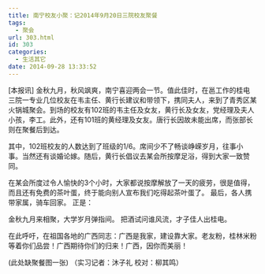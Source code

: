 ```yaml
---
title: 南宁校友小聚：记2014年9月20日三院校友聚餐
tags:
  - 聚会
url: 303.html
id: 303
categories:
  - 生活其它
date: 2014-09-28 13:33:52
---
```


\[本报讯\] 金秋九月，秋风飒爽，南宁喜迎两会一节。值此佳时，在邕工作的桂电三院一专业几位校友在韦主任、黄行长建议和带领下，携同夫人，来到了青秀区某火锅城聚会。到场的校友有102班的韦主任及女友，黄行长及女友，党经理及夫人小孩，李工。此外，还有101班的黄经理及女友。唐行长因故未能出席，而张部长则在聚餐后到达。
<!-- more -->
其中，102班校友的人数达到了班级的1/6。席间少不了畅谈峥嵘岁月，往事小事。当然还有谈婚论嫁。随后，黄行长倡议去某会所按摩足浴，得到大家一致赞同。 

在某会所度过令人愉快的3个小时，大家都说按摩解放了一天的疲劳，很是值得，而且还有免费的茶叶蛋，终于能向别人宣布我们吃得起茶叶蛋了。 最后，各人携带家属，骑车回家。 正是： 

金秋九月来相聚，大学岁月弹指间。
把酒试问谁风流，才子佳人出桂电。
 
在此呼吁，在祖国各地的广西同志：广西是我家，建设靠大家。老友粉，桂林米粉等着你们品尝！广西期待你们的归来！广西，因你而美丽！ 

(此处缺聚餐图一张) （实习记者：沐子礼 校对：柳其鸣）